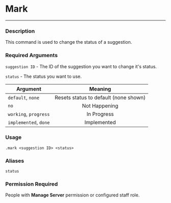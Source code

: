 # Mark
---
### Description
This command is used to change the status of a suggestion.
### Required Arguments
`suggestion ID` - The ID of the suggestion you want to change it's status.

`status` - The status you want to use.

| Argument              |                Meaning                |
|-----------------------|:-------------------------------------:|
| `default`, `none`     | Resets status to default (none shown) |
| `no`                  | Not Happening                         |
| `working`, `progress` | In Progress                           |
| `implemented`, `done` | Implemented                           |


### Usage
```
.mark <suggestion ID> <status>
```
### Aliases
`status`
### Permission Required
People with **Manage Server** permission or configured staff role.